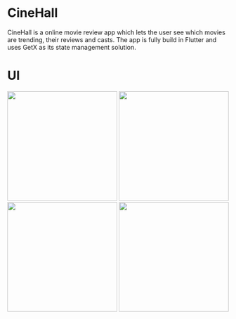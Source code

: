 # CineHall

CineHall is a online movie review app which lets the user see which movies are trending, their reviews and casts. The app is fully build in Flutter and uses GetX as its state management solution.

# UI 
<div class="row">
      <img src="screenshots/ss1.jpg" width="250">
      <img src="screenshots/ss2.jpg" width="250">
      <img src="screenshots/ss3.jpg" width="250">
      <img src="screenshots/ss4.jpg" width="250">
</div>
